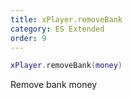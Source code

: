 ```yaml
---
title: xPlayer.removeBank
category: ES Extended
order: 9
---
```


```lua
xPlayer.removeBank(money)
```

Remove bank money
